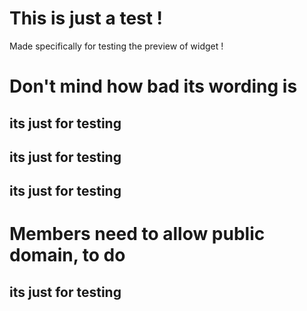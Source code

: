 # This is just a test !

Made specifically for testing the preview of widget !

# Don't mind how bad its wording is

## its just for testing
## its just for testing
## its just for testing


# Members need to allow public domain, to do
## its just for testing